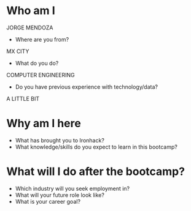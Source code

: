 # Who am I
JORGE MENDOZA 

* Where are you from?

MX CITY 

* What do you do?

COMPUTER ENGINEERING 

* Do you have previous experience with technology/data?

A LITTLE BIT 


# Why am I here

* What has brought you to Ironhack?
* What knowledge/skills do you expect to learn in this bootcamp?

# What will I do after the bootcamp?

* Which industry will you seek employment in?
* What will your future role look like?
* What is your career goal?

